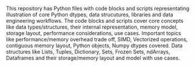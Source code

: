 This repository has Python files with code blocks and scripts representating illustration of core Python dtypes, data strucutures, libraries and data engineering workflows.
The code blocks and scripts cover core concepts like data types/structures, their internal representation, memory model, storage layout, performance considerations, use cases.
Important topics like performance/memory overhead trade off, SIMD, Vectorized operations, contiguous memory layout, Python objects, Numpy dtypes covered. 
Data structures like Lists, Tuples, Dictionary, Sets, Frozen Sets, ndArrays, Dataframes and their storage/memory layout and model with use cases.
